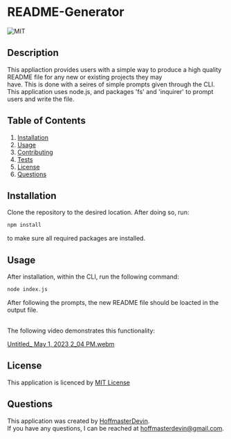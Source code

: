# README-Generator
  ![MIT](https://img.shields.io/badge/license-MIT-informational)
  ## Description
  This appliaction provides users with a simple way to produce a high quality README file for any new or existing projects they may  
  have. This is done with a seires of simple prompts given through the CLI. This application uses node.js, and packages 'fs' and 'inquirer' to prompt users and write
  the file.  
  ## Table of Contents
  1. [Installation](#installation)
  2. [Usage](#usage)
  3. [Contributing](#contributing)
  4. [Tests](#tests)
  5. [License](#license)
  6. [Questions](#questions)
  ## Installation
  Clone the repository to the desired location. After doing so, run:
  ```md
  npm install
  ```
 to make sure all required packages are installed.
  ## Usage
 After installation, within the CLI, run the following command: 
 ```md
 node index.js
```
  After following the prompts, the new README file should be loacted in the output file.

<br>
The following video demonstrates this functionality:

[Untitled_ May 1, 2023 2_04 PM.webm](https://user-images.githubusercontent.com/118146567/235513704-a105ffb3-e228-4e16-8f22-f906f45fd6bf.webm)

  ## License
  This application is licenced by [MIT License](https://mit-license.org/)
  ## Questions
  This application was created by [HoffmasterDevin](https://github.com/HoffmasterDevin). <br>
  If you have any questions, I can be reached at hoffmasterdevin@gmail.com.
  
